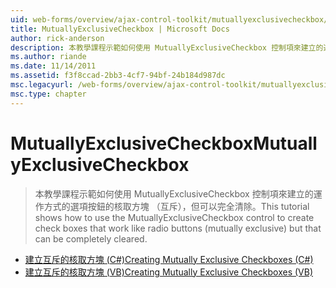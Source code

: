 ```yaml
---
uid: web-forms/overview/ajax-control-toolkit/mutuallyexclusivecheckbox/index
title: MutuallyExclusiveCheckbox | Microsoft Docs
author: rick-anderson
description: 本教學課程示範如何使用 MutuallyExclusiveCheckbox 控制項來建立的運作方式的選項按鈕的核取方塊 （互斥），但這就是...
ms.author: riande
ms.date: 11/14/2011
ms.assetid: f3f8ccad-2bb3-4cf7-94bf-24b184d987dc
msc.legacyurl: /web-forms/overview/ajax-control-toolkit/mutuallyexclusivecheckbox
msc.type: chapter
---
```

<a name="mutuallyexclusivecheckbox"></a><span data-ttu-id="79a10-103">MutuallyExclusiveCheckbox</span><span class="sxs-lookup"><span data-stu-id="79a10-103">MutuallyExclusiveCheckbox</span></span>
====================
> <span data-ttu-id="79a10-104">本教學課程示範如何使用 MutuallyExclusiveCheckbox 控制項來建立的運作方式的選項按鈕的核取方塊 （互斥），但可以完全清除。</span><span class="sxs-lookup"><span data-stu-id="79a10-104">This tutorial shows how to use the MutuallyExclusiveCheckbox control to create check boxes that work like radio buttons (mutually exclusive) but that can be completely cleared.</span></span>


- [<span data-ttu-id="79a10-105">建立互斥的核取方塊 (C#)</span><span class="sxs-lookup"><span data-stu-id="79a10-105">Creating Mutually Exclusive Checkboxes (C#)</span></span>](creating-mutually-exclusive-checkboxes-cs.md)
- [<span data-ttu-id="79a10-106">建立互斥的核取方塊 (VB)</span><span class="sxs-lookup"><span data-stu-id="79a10-106">Creating Mutually Exclusive Checkboxes (VB)</span></span>](creating-mutually-exclusive-checkboxes-vb.md)
